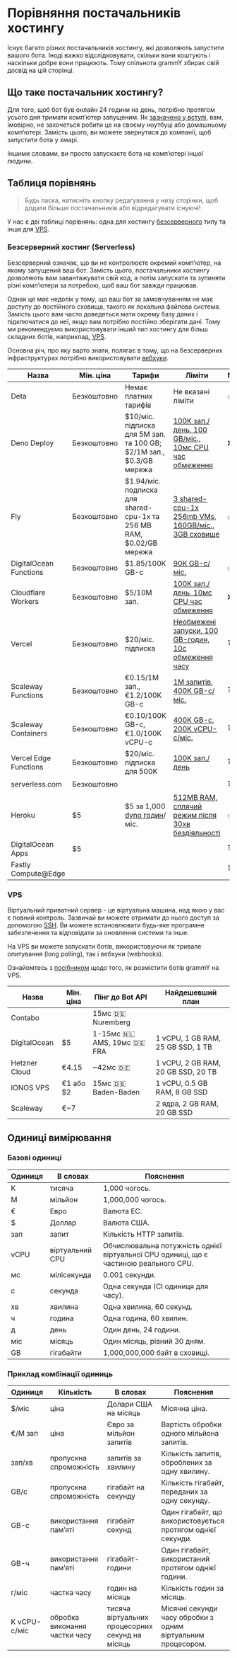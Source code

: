 # Порівняння постачальників хостингу

Існує багато різних постачальників хостингу, які дозволяють запустити вашого бота.
Іноді важко відслідковувати, скільки вони коштують і наскільки добре вони працюють.
Тому спільнота grammY збирає свій досвід на цій сторінці.

## Що таке постачальник хостингу?

Для того, щоб бот був онлайн 24 години на день, потрібно протягом усього дня тримати компʼютер запущеним.
Як [зазначено у вступі](../guide/introduction.html#як-підтримувати-роботу-бота), вам, імовірно, не захочеться робити це на своєму ноутбуці або домашньому компʼютері.
Замість цього, ви можете звернутися до компанії, щоб запустити бота у хмарі.

Іншими словами, ви просто запускаєте бота на компʼютері іншої людини.

## Таблиця порівнянь

> Будь ласка, натисніть кнопку редагування у низу сторінки, щоб додати більше постачальників або відредагувати існуючі!

У нас є дві таблиці порівнянь: одна для хостингу [безсерверного](#безсервернии-хостинг-serverless) типу та інша для [VPS](#vps).

### Безсерверний хостинг (Serverless)

Безсерверний означає, що ви не контролюєте окремий компʼютер, на якому запущений ваш бот.
Замість цього, постачальники хостингу дозволяють вам завантажувати свій код, а потім запускати та зупиняти різні компʼютери за потребою, щоб ваш бот завжди працював.

Однак це має недолік у тому, що ваш бот за замовчуванням не має доступу до постійного сховища, такого як локальна файлова система.
Замість цього вам часто доведеться мати окрему базу даних і підключатися до неї, якщо вам потрібно постійно зберігати дані.
Тому ми рекомендуємо використовувати інший тип хостингу для більш складних ботів, наприклад, [VPS](#vps).

Основна річ, про яку варто знати, полягає в тому, що на безсерверних інфраструктурах потрібно використовувати [вебхуки](../guide/deployment-types.md).

| Назва                  | Мін. ціна   | Тарифи                                                                                                      | Ліміти                                                                                    | Node.js | Deno                         | Веб | Замітки                                                                                     |
| ---------------------- | ----------- | ----------------------------------------------------------------------------------------------------------- | ----------------------------------------------------------------------------------------- | ------- | ---------------------------- | --- | ------------------------------------------------------------------------------------------- |
| Deta                   | Безкоштовно | Немає платних тарифів                                                                                       | Не вказані ліміти                                                                         | ✅      | ❓                           | ❓  |                                                                                             |
| Deno Deploy            | Безкоштовно | $10/міс. підписка для 5M зап. та 100 GB; $2/1M зап., $0.3/GB мережа                                         | [100K зап./день, 100 GB/міс., 10мс CPU час обмеження](https://deno.com/deploy/pricing)    | ❌      | ✅                           | ❌  |                                                                                             |
| Fly                    | Безкоштовно | $1.94/міс. подписка для shared-cpu-1x та 256 MB RAM, $0.02/GB мережа                                        | [3 shared-cpu-1x 256mb VMs, 160GB/міс., 3GB сховище](https://fly.io/docs/about/pricing/)  | ✅      | ✅                           | ❓  |                                                                                             |
| DigitalOcean Functions | Безкоштовно | $1.85/100K GB-с                                                                                             | [90K GB-с/міс.](https://docs.digitalocean.com/products/functions/details/pricing/)        | ✅      | ❌                           | ❓  |                                                                                             |
| Cloudflare Workers     | Безкоштовно | $5/10M зап.                                                                                                 | [100K зап./день, 10мс CPU час обмеження](https://workers.cloudflare.com/)                 | ❌      | [✅](https://denoflare.dev/) | ✅  |                                                                                             |
| Vercel                 | Безкоштовно | $20/міс. підписка                                                                                           | [Необмежені запуски, 100 GB-годин, 10с обмеження часу](https://vercel.com/pricing)        | ❓      | ❓                           | ❓  | Не призначений для не вебпроєктів?                                                          |
| Scaleway Functions     | Безкоштовно | €0.15/1M зап., €1.2/100K GB-с                                                                               | [1M запитів, 400K GB-с/міс.](https://www.scaleway.com/en/pricing/#serverless-functions)   | ❓      | ❓                           | ❓  |                                                                                             |
| Scaleway Containers    | Безкоштовно | €0.10/100K GB-с, €1.0/100K vCPU-с                                                                           | [400K GB-с, 200K vCPU-с/міс.](https://www.scaleway.com/en/pricing/#serverless-containers) | ❓      | ❓                           | ❓  |                                                                                             |
| Vercel Edge Functions  | Безкоштовно | $20/міс. підписка для 500K                                                                                  | [100K зап./день](https://vercel.com/pricing)                                              | ❓      | ❓                           | ❓  |                                                                                             |
| serverless.com         | Безкоштовно |                                                                                                             |                                                                                           | ❓      | ❓                           | ❓  |                                                                                             |
| Heroku                 | $5          | $5 за 1,000 [dyno годин](https://devcenter.heroku.com/articles/usage-and-billing#dyno-usage-and-costs)/міс. | [512MB RAM, сплячий режим після 30хв бездіяльності](https://www.heroku.com/pricing)       | ✅      | ✅                           | ❓  | Deno підтримується як [сторонній білдпак](https://github.com/chibat/heroku-buildpack-deno). |
| DigitalOcean Apps      | $5          |                                                                                                             |                                                                                           | ❓      | ❓                           | ❓  | Не перевірено                                                                               |
| Fastly Compute@Edge    |             |                                                                                                             |                                                                                           | ❓      | ❓                           | ❓  |                                                                                             |

### VPS

Віртуальний приватний сервер - це віртуальна машина, над якою у вас є повний контроль.
Зазвичай ви можете отримати до нього доступ за допомогою [SSH](https://en.wikipedia.org/wiki/Secure_Shell).
Ви можете встановлювати будь-яке програмне забезпечення та відповідати за оновлення системи та інше.

На VPS ви можете запускати ботів, використовуючи як тривале опитування (long polling), так і вебхуки (webhooks).

Ознайомтесь з [посібником](./vps.md) щодо того, як розмістити ботів grammY на VPS.

| Назва         | Мін. ціна | Пінг до Bot API                         | Найдешевший план                   |
| ------------- | --------- | --------------------------------------- | ---------------------------------- |
| Contabo       |           | 15мс :de: Nuremberg                     |                                    |
| DigitalOcean  | $5        | 1-15мс :netherlands: AMS, 19мс :de: FRA | 1 vCPU, 1 GB RAM, 25 GB SSD, 1 TB  |
| Hetzner Cloud | €4.15     | ~42мс :de:                              | 1 vCPU, 2 GB RAM, 20 GB SSD, 20 TB |
| IONOS VPS     | €1 або $2 | 15мс :de: Baden-Baden                   | 1 vCPU, 0.5 GB RAM, 8 GB SSD       |
| Scaleway      | €~7       |                                         | 2 ядра, 2 GB RAM, 20 GB SSD        |

## Одиниці вимірювання

### Базові одиниці

| Одиниця | В словах        | Пояснення                                                                             |
| ------- | --------------- | ------------------------------------------------------------------------------------- |
| K       | тисяча          | 1,000 чогось.                                                                         |
| M       | мільйон         | 1,000,000 чогось.                                                                     |
| €       | Евро            | Валюта ЕС.                                                                            |
| $       | Доллар          | Валюта США.                                                                           |
| зап     | запит           | Кількість HTTP запитів.                                                               |
| vCPU    | віртуальний CPU | Обчислювальна потужність однієї віртуальної CPU одиниці, що є частиною реального CPU. |
| мс      | мілісекунда     | 0.001 секунди.                                                                        |
| с       | секунда         | Одна секунда (СІ одиниця для часу).                                                   |
| хв      | хвилина         | Одна хвилина, 60 секунд.                                                              |
| ч       | година          | Одна година, 60 хвилин.                                                               |
| д       | день            | Один день, 24 години.                                                                 |
| міс     | місяць          | Один місяць, рівний 30 дням.                                                          |
| GB      | гігабайти       | 1,000,000,000 байт в сховищі.                                                         |

### Приклад комбінації одиниць

| Одиниця      | Кількість                     | В словах                                        | Пояснення                                                    |
| ------------ | ----------------------------- | ----------------------------------------------- | ------------------------------------------------------------ |
| $/міс        | ціна                          | Долари США на місяць                            | Місячна ціна.                                                |
| €/M зап      | ціна                          | Євро за мільйон запитів                         | Вартість обробки одного мільйона запитів.                    |
| зап/хв       | пропускна спроможність        | запитів за хвилину                              | Кількість запитів, оброблених за одну хвилину.               |
| GB/с         | пропускна спроможність        | гігабайт на секунду                             | Кількість гігабайт, переданих за одну секунду.               |
| GB-с         | використання памʼяті          | гігабайт секунд                                 | Один гігабайт, що використовується протягом однієї секунди.  |
| GB-ч         | використання памʼяті          | гігабайт-години                                 | Один гігабайт, використаний протягом однієї години.          |
| г/міс        | частка часу                   | годин на місяць                                 | Кількість годин за місяць.                                   |
| K vCPU-с/міс | обробка виконання частки часу | тисяча віртуальних процесорних секунд на місяць | Місячні секунди часу обробки з одним віртуальним процесором. |
